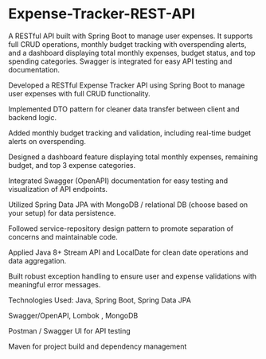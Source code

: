 # Expense-Tracker-REST-API
A RESTful API built with Spring Boot to manage user expenses. It supports full CRUD operations, monthly budget tracking with overspending alerts, and a dashboard displaying total monthly expenses, budget status, and top spending categories. Swagger is integrated for easy API testing and documentation.

Developed a RESTful Expense Tracker API using Spring Boot to manage user expenses with full CRUD functionality.

Implemented DTO pattern for cleaner data transfer between client and backend logic.

Added monthly budget tracking and validation, including real-time budget alerts on overspending.

Designed a dashboard feature displaying total monthly expenses, remaining budget, and top 3 expense categories.

Integrated Swagger (OpenAPI) documentation for easy testing and visualization of API endpoints.

Utilized Spring Data JPA with MongoDB / relational DB (choose based on your setup) for data persistence.

Followed service-repository design pattern to promote separation of concerns and maintainable code.

Applied Java 8+ Stream API and LocalDate for clean date operations and data aggregation.

Built robust exception handling to ensure user and expense validations with meaningful error messages.

Technologies Used:
Java, Spring Boot, Spring Data JPA

Swagger/OpenAPI, Lombok , MongoDB 

Postman / Swagger UI for API testing

Maven for project build and dependency management
